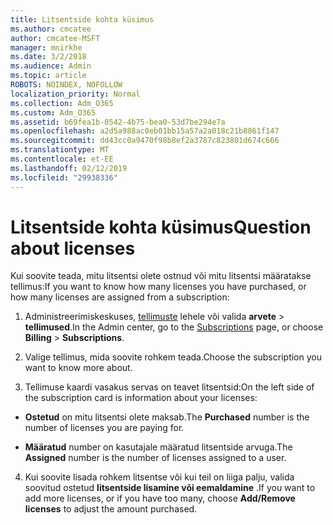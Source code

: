 ```yaml
---
title: Litsentside kohta küsimus
ms.author: cmcatee
author: cmcatee-MSFT
manager: mnirkhe
ms.date: 3/2/2018
ms.audience: Admin
ms.topic: article
ROBOTS: NOINDEX, NOFOLLOW
localization_priority: Normal
ms.collection: Adm_O365
ms.custom: Adm_O365
ms.assetid: b69fea1b-0542-4b75-bea0-53d7be294e7a
ms.openlocfilehash: a2d5a988ac0eb01bb15a57a2a018c21b8861f147
ms.sourcegitcommit: dd43cc0a9470f98b8ef2a3787c823801d674c666
ms.translationtype: MT
ms.contentlocale: et-EE
ms.lasthandoff: 02/12/2019
ms.locfileid: "29938336"
---
```

# <a name="question-about-licenses"></a><span data-ttu-id="1fc61-102">Litsentside kohta küsimus</span><span class="sxs-lookup"><span data-stu-id="1fc61-102">Question about licenses</span></span>

<span data-ttu-id="1fc61-103">Kui soovite teada, mitu litsentsi olete ostnud või mitu litsentsi määratakse tellimus:</span><span class="sxs-lookup"><span data-stu-id="1fc61-103">If you want to know how many licenses you have purchased, or how many licenses are assigned from a subscription:</span></span>
  
1. <span data-ttu-id="1fc61-104">Administreerimiskeskuses, [tellimuste](https://go.microsoft.com/fwlink/p/?linkid=842054) lehele või valida **arvete** \> **tellimused**.</span><span class="sxs-lookup"><span data-stu-id="1fc61-104">In the Admin center, go to the [Subscriptions](https://go.microsoft.com/fwlink/p/?linkid=842054) page, or choose **Billing** \> **Subscriptions**.</span></span>
    
2. <span data-ttu-id="1fc61-105">Valige tellimus, mida soovite rohkem teada.</span><span class="sxs-lookup"><span data-stu-id="1fc61-105">Choose the subscription you want to know more about.</span></span>
    
3. <span data-ttu-id="1fc61-106">Tellimuse kaardi vasakus servas on teavet litsentsid:</span><span class="sxs-lookup"><span data-stu-id="1fc61-106">On the left side of the subscription card is information about your licenses:</span></span>
    
  - <span data-ttu-id="1fc61-107">**Ostetud** on mitu litsentsi olete maksab.</span><span class="sxs-lookup"><span data-stu-id="1fc61-107">The **Purchased** number is the number of licenses you are paying for.</span></span> 
    
  - <span data-ttu-id="1fc61-108">**Määratud** number on kasutajale määratud litsentside arvuga.</span><span class="sxs-lookup"><span data-stu-id="1fc61-108">The **Assigned** number is the number of licenses assigned to a user.</span></span> 
    
4. <span data-ttu-id="1fc61-109">Kui soovite lisada rohkem litsentse või kui teil on liiga palju, valida soovitud ostetud **litsentside lisamine või eemaldamine** .</span><span class="sxs-lookup"><span data-stu-id="1fc61-109">If you want to add more licenses, or if you have too many, choose **Add/Remove licenses** to adjust the amount purchased.</span></span> 
    

